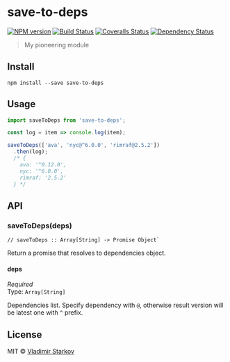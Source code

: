 # save-to-deps

[![NPM version][npm-image]][npm-url]
[![Build Status][travis-image]][travis-url]
[![Coveralls Status][coveralls-image]][coveralls-url]
[![Dependency Status][depstat-image]][depstat-url]

> My pioneering module

## Install

    npm install --save save-to-deps

## Usage

```js
import saveToDeps from 'save-to-deps';

const log = item => console.log(item);

saveToDeps(['ava', 'nyc@^6.0.0', 'rimraf@2.5.2'])
  .then(log);
  /* {
    ava: '^0.12.0',
    nyc: '^6.0.0',
    rimraf: '2.5.2'
  } */
```

## API

### saveToDeps(deps)

    // saveToDeps :: Array[String] -> Promise Object`

Return a promise that resolves to dependencies object.

#### deps

*Required*  
Type: `Array[String]`

Dependencies list. Specify dependency with `@`, otherwise result version will be latest one with `^` prefix.


## License

MIT © [Vladimir Starkov](https://iamstarkov.com)

[npm-url]: https://npmjs.org/package/save-to-deps
[npm-image]: https://img.shields.io/npm/v/save-to-deps.svg?style=flat-square

[travis-url]: https://travis-ci.org/iamstarkov/save-to-deps
[travis-image]: https://img.shields.io/travis/iamstarkov/save-to-deps.svg?style=flat-square

[coveralls-url]: https://coveralls.io/r/iamstarkov/save-to-deps
[coveralls-image]: https://img.shields.io/coveralls/iamstarkov/save-to-deps.svg?style=flat-square

[depstat-url]: https://david-dm.org/iamstarkov/save-to-deps
[depstat-image]: https://david-dm.org/iamstarkov/save-to-deps.svg?style=flat-square
